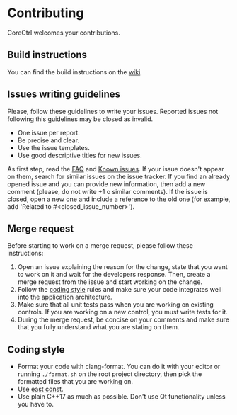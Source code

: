 # Contributing
CoreCtrl welcomes your contributions.

## Build instructions
You can find the build instructions on the [wiki](https://gitlab.com/corectrl/corectrl/wikis/Installation).

## Issues writing guidelines
Please, follow these guidelines to write your issues. Reported issues not following this guidelines may be closed as invalid.

* One issue per report.
* Be precise and clear.
* Use the issue templates.
* Use good descriptive titles for new issues.

As first step, read the [FAQ](https://gitlab.com/corectrl/corectrl/wikis/FAQ) and [Known issues](https://gitlab.com/corectrl/corectrl/wikis/Known-issues). If your issue doesn't appear on them, search for similar issues on the issue tracker. If you find an already opened issue and you can provide new information, then add a new comment (please, do not write +1 o similar comments). If the issue is closed, open a new one and include a reference to the old one (for example, add 'Related to #<closed_issue_number>').

## Merge request
Before starting to work on a merge request, please follow these instructions:

1. Open an issue explaining the reason for the change, state that you want to work on it and wait for the developers response. Then, create a merge request from the issue and start working on the change.
2. Follow the [coding style](#coding-style) rules and make sure your code integrates well into the application architecture.
3. Make sure that all unit tests pass when you are working on existing controls. If you are working on a new control, you must write tests for it.
4. During the merge request, be concise on your comments and make sure that you fully understand what you are stating on them.

## Coding style
* Format your code with clang-format. You can do it with your editor or running `./format.sh` on the root project directory, then pick the formatted files that you are working on.
* Use [east const](https://mariusbancila.ro/blog/2018/11/23/join-the-east-const-revolution/).
* Use plain C++17 as much as possible. Don't use Qt functionality unless you have to.
